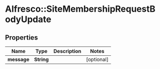 # Alfresco::SiteMembershipRequestBodyUpdate

## Properties
Name | Type | Description | Notes
------------ | ------------- | ------------- | -------------
**message** | **String** |  | [optional] 


